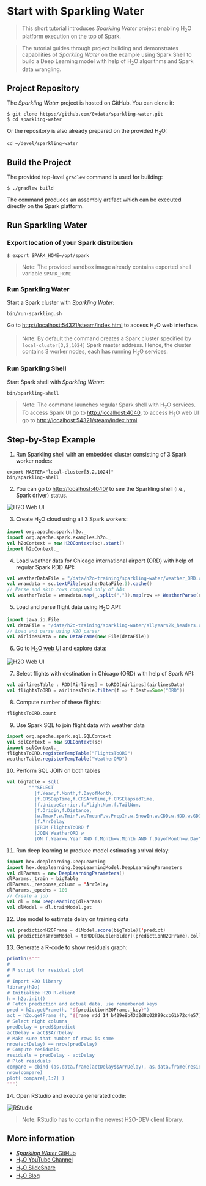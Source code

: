 # Start with Sparkling Water

> This short tutorial introduces _Sparkling Water_ project
enabling H<sub>2</sub>O platform execution on the top of Spark.

> The tutorial guides through project building and demonstrates
> capabilities of _Sparkling Water_ on the example using Spark Shell
> to build a Deep Learning model with help of H<sub>2</sub>O algorithms and Spark data wrangling.


## Project Repository
The _Sparkling Water_ project is hosted on GitHub.
You can clone it:

```
$ git clone https://github.com/0xdata/sparkling-water.git
$ cd sparkling-water
```

Or the repository is also already prepared on the provided H<sub>2</sub>O:
```
cd ~/devel/sparkling-water
```

## Build the Project
The provided top-level `gradlew` command is used for building:
```
$ ./gradlew build
```

The command produces an assembly artifact which can be
executed directly on the Spark platform.

## Run Sparkling Water

### Export location of your Spark distribution

```
$ export SPARK_HOME=/opt/spark
```
> Note: The provided sandbox image already contains exported shell variable `SPARK_HOME`


### Run Sparkling Water
Start a Spark cluster with _Sparkling Water_:
```
bin/run-sparkling.sh
```

Go to [http://localhost:54321/steam/index.html](http://localhost:54321/steam/index.html) to access H<sub>2</sub>O web interface.

> Note: By default the command creates a Spark cluster specified by `local-cluster[3,2,1024]` Spark master address. Hence, the cluster contains 3 worker nodes, each has running H<sub>2</sub>O services.

### Run Sparkling Shell
Start Spark shell with _Sparkling Water_:
```
bin/sparkling-shell
```

> Note: The command launches regular Spark shell with H<sub>2</sub>O services. To access Spark UI go to [http://localhost:4040](http://localhost:4040), to access H<sub>2</sub>O web UI go to [http://localhost:54321/steam/index.html](http://localhost:54321/steam/index.html).

## Step-by-Step Example

1. Run Sparkling shell with an embedded cluster consisting of 3 Spark worker nodes:
  ```
  export MASTER="local-cluster[3,2,1024]"
  bin/sparkling-shell
  ```

2. You can go to [http://localhost:4040/](http://localhost:4040/) to see the Sparkling shell (i.e., Spark driver) status.

  ![H2O Web UI](images/spark-ui.png)

3. Create H<sub>2</sub>O cloud using all 3 Spark workers:
  ```scala
  import org.apache.spark.h2o._
  import org.apache.spark.examples.h2o._
  val h2oContext = new H2OContext(sc).start()
  import h2oContext._
  ```

4. Load weather data for Chicago international airport (ORD) with help of regular Spark RDD API:
  ```scala
  val weatherDataFile = "/data/h2o-training/sparkling-water/weather_ORD.csv"
  val wrawdata = sc.textFile(weatherDataFile,3).cache()
  // Parse and skip rows composed only of NAs
  val weatherTable = wrawdata.map(_.split(",")).map(row => WeatherParse(row)).filter(!_.isWrongRow())
  ```

5. Load and parse flight data using H<sub>2</sub>O API:
  ```scala
  import java.io.File
  val dataFile = "/data/h2o-training/sparkling-water/allyears2k_headers.csv.gz"
  // Load and parse using H2O parser
  val airlinesData = new DataFrame(new File(dataFile))
  ```

6. Go to [H<sub>2</sub>O web UI](http://localhost:54321/steam/index.html) and explore data:

  ![H2O Web UI](images/h2o-ui.png)

7. Select flights with destination in Chicago (ORD) with help of Spark API:
  ```scala
  val airlinesTable : RDD[Airlines] = toRDD[Airlines](airlinesData)
  val flightsToORD = airlinesTable.filter(f => f.Dest==Some("ORD"))
  ```

8. Compute number of these flights:
  ```scala
  flightsToORD.count
  ```

9. Use Spark SQL to join flight data with weather data
  ```scala
  import org.apache.spark.sql.SQLContext
  val sqlContext = new SQLContext(sc)
  import sqlContext._
  flightsToORD.registerTempTable("FlightsToORD")
  weatherTable.registerTempTable("WeatherORD")
  ```

10. Perform SQL JOIN on both tables
  ```scala
  val bigTable = sql(
          """SELECT
            |f.Year,f.Month,f.DayofMonth,
            |f.CRSDepTime,f.CRSArrTime,f.CRSElapsedTime,
            |f.UniqueCarrier,f.FlightNum,f.TailNum,
            |f.Origin,f.Distance,
            |w.TmaxF,w.TminF,w.TmeanF,w.PrcpIn,w.SnowIn,w.CDD,w.HDD,w.GDD,
            |f.ArrDelay
            |FROM FlightsToORD f
            |JOIN WeatherORD w
            |ON f.Year=w.Year AND f.Month=w.Month AND f.DayofMonth=w.Day""".stripMargin)
  ```

11. Run deep learning to produce model estimating arrival delay:
  ```scala
  import hex.deeplearning.DeepLearning
  import hex.deeplearning.DeepLearningModel.DeepLearningParameters
  val dlParams = new DeepLearningParameters()
  dlParams._train = bigTable
  dlParams._response_column = 'ArrDelay
  dlParams._epochs = 100
  // Create a job
  val dl = new DeepLearning(dlParams)
  val dlModel = dl.trainModel.get
  ```

12. Use model to estimate delay on training data
  ```scala
  val predictionH2OFrame = dlModel.score(bigTable)('predict)
  val predictionsFromModel = toRDD[DoubleHolder](predictionH2OFrame).collect.map(_.result.getOrElse(Double.NaN))
  ```

13. Generate a R-code to show residuals graph:
  ```scala
  println(s"""
  #
  # R script for residual plot
  #
  # Import H2O library
  library(h2o)
  # Initialize H2O R-client
  h = h2o.init()
  # Fetch prediction and actual data, use remembered keys
  pred = h2o.getFrame(h, "${predictionH2OFrame._key}")
  act = h2o.getFrame (h, "${rame_rdd_14_b429e8b43d2d8c02899ccb61b72c4e57}")
  # Select right columns
  predDelay = pred$$predict
  actDelay = act$$ArrDelay
  # Make sure that number of rows is same
  nrow(actDelay) == nrow(predDelay)
  # Compute residuals
  residuals = predDelay - actDelay
  # Plot residuals
  compare = cbind (as.data.frame(actDelay$$ArrDelay), as.data.frame(residuals$$predict))
  nrow(compare)
  plot( compare[,1:2] )
  """)
  ```

14. Open RStudio and execute generated code:

  ![RStudio](images/rstudio.png)

  > Note: RStudio has to contain the newest H2O-DEV client library.


## More information
  * [_Sparkling Water_ GitHub](http://github.com/0xdata/sparkling-water)
  * [H<sub>2</sub>O YouTube Channel](https://www.youtube.com/user/0xdata)
  * [H<sub>2</sub>O SlideShare](http://www.slideshare.net/0xdata)
  * [H<sub>2</sub>O Blog](http://h2o.ai/blog)

